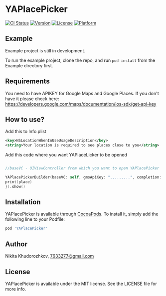 # YAPlacePicker

[![CI Status](https://img.shields.io/travis/7633277@gmail.com/YAPlacePicker.svg?style=flat)](https://travis-ci.org/7633277@gmail.com/YAPlacePicker)
[![Version](https://img.shields.io/cocoapods/v/YAPlacePicker.svg?style=flat)](https://cocoapods.org/pods/YAPlacePicker)
[![License](https://img.shields.io/cocoapods/l/YAPlacePicker.svg?style=flat)](https://cocoapods.org/pods/YAPlacePicker)
[![Platform](https://img.shields.io/cocoapods/p/YAPlacePicker.svg?style=flat)](https://cocoapods.org/pods/YAPlacePicker)

## Example

Example project is still in development.

To run the example project, clone the repo, and run `pod install` from the Example directory first.

## Requirements

You need to have APIKEY for Google Maps and Google Places. If you don't have it please check here: https://developers.google.com/maps/documentation/ios-sdk/get-api-key

## How to use?

Add this to Info.plist

```xml
<key>NSLocationWhenInUseUsageDescription</key>
<string>Your location is required to see places close to you</string>
```
Add this code where you want YAPlaceLicker to be opened

```swift

//baseVC - UIViewController from which you want to open YAPlacePicker

YAPlacePickerBuilder(baseVC: self, gmsApiKey: ".........", completion: { place in
print(place)
}).show()
```

## Installation

YAPlacePicker is available through [CocoaPods](https://cocoapods.org). To install
it, simply add the following line to your Podfile:

```ruby
pod 'YAPlacePicker'
```

## Author

Nikita Khudorozhkov, 7633277@gmail.com

## License

YAPlacePicker is available under the MIT license. See the LICENSE file for more info.
